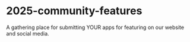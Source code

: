 # 2025-community-features
A gathering place for submitting YOUR apps for featuring on our website and social media.
